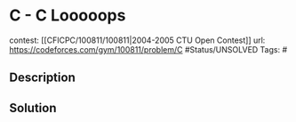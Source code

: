 # C - C Looooops

contest: [[CFICPC/100811/100811|2004-2005 CTU Open Contest]]
url: https://codeforces.com/gym/100811/problem/C
#Status/UNSOLVED
Tags: #

## Description

## Solution

